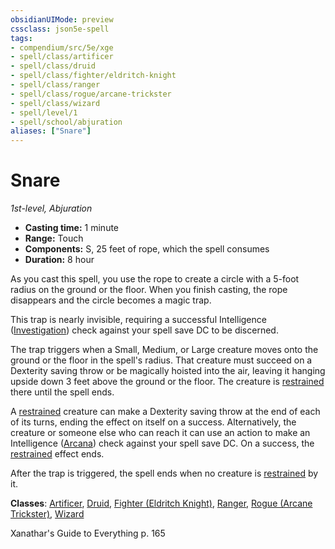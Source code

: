 ```yaml
---
obsidianUIMode: preview
cssclass: json5e-spell
tags:
- compendium/src/5e/xge
- spell/class/artificer
- spell/class/druid
- spell/class/fighter/eldritch-knight
- spell/class/ranger
- spell/class/rogue/arcane-trickster
- spell/class/wizard
- spell/level/1
- spell/school/abjuration
aliases: ["Snare"]
---
```

# Snare
*1st-level, Abjuration*  

- **Casting time:** 1 minute
- **Range:** Touch
- **Components:** S, 25 feet of rope, which the spell consumes
- **Duration:** 8 hour

As you cast this spell, you use the rope to create a circle with a 5-foot radius on the ground or the floor. When you finish casting, the rope disappears and the circle becomes a magic trap.

This trap is nearly invisible, requiring a successful Intelligence ([Investigation](../../../Rules%20&%20Options/5e%20Rules/skills.md##Investigation)) check against your spell save DC to be discerned.

The trap triggers when a Small, Medium, or Large creature moves onto the ground or the floor in the spell's radius. That creature must succeed on a Dexterity saving throw or be magically hoisted into the air, leaving it hanging upside down 3 feet above the ground or the floor. The creature is [restrained](../../../Rules%20&%20Options/5e%20Rules/conditions.md##restrained) there until the spell ends.

A [restrained](../../../Rules%20&%20Options/5e%20Rules/conditions.md.md.md##restrained) creature can make a Dexterity saving throw at the end of each of its turns, ending the effect on itself on a success. Alternatively, the creature or someone else who can reach it can use an action to make an Intelligence ([Arcana](../../../Rules%20&%20Options/5e%20Rules/skills.md##Arcana)) check against your spell save DC. On a success, the [restrained](../../../Rules%20&%20Options/5e%20Rules/conditions.md.md##restrained) effect ends.

After the trap is triggered, the spell ends when no creature is [restrained](../../../Rules%20&%20Options/5e%20Rules/conditions.md##restrained) by it.

**Classes**: [Artificer](../../classes/artificer-tce.md#), [Druid](../../classes/druid.md#), [Fighter (Eldritch Knight)](../../classes/fighter-eldritch-knight.md#), [Ranger](../../classes/ranger.md#), [Rogue (Arcane Trickster)](../../classes/rogue-arcane-trickster.md#), [Wizard](../../classes/wizard.md#)

Xanathar's Guide to Everything p. 165